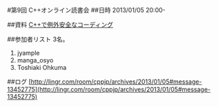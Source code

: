#第9回 C++オンライン読書会
##日時
2013/01/05 20:00-


##資料
[C++で例外安全なコーディング](/cppnow/2012.md#exception-safety)


##参加者リスト
3名。

1. jyample
2. manga_osyo
3. Toshiaki Ohkuma


##ログ
[http://lingr.com/room/cppjp/archives/2013/01/05#message-13452775](http://lingr.com/room/cppjp/archives/2013/01/05#message-13452775)


